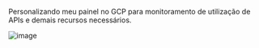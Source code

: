 
Personalizando meu painel no GCP para monitoramento de utilização de APIs e demais recursos necessários.

![image](https://user-images.githubusercontent.com/56991414/201446799-de5339f5-12f9-4288-b016-7df3f965c8ad.png)
